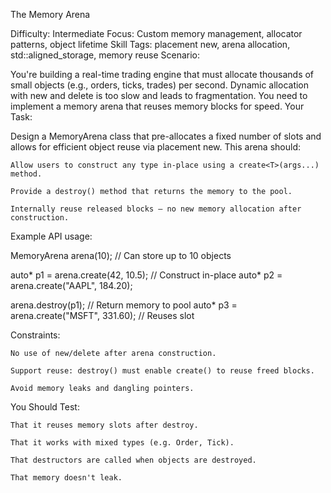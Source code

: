 The Memory Arena

Difficulty: Intermediate
Focus: Custom memory management, allocator patterns, object lifetime
Skill Tags: placement new, arena allocation, std::aligned_storage, memory reuse
Scenario:

You're building a real-time trading engine that must allocate thousands of small objects (e.g., orders, ticks, trades) per second. 
Dynamic allocation with new and delete is too slow and leads to fragmentation. You need to implement a memory arena that reuses memory blocks for speed.
Your Task:

Design a MemoryArena class that pre-allocates a fixed number of slots and allows for efficient object reuse via placement new. This arena should:

    Allow users to construct any type in-place using a create<T>(args...) method.

    Provide a destroy() method that returns the memory to the pool.

    Internally reuse released blocks — no new memory allocation after construction.

Example API usage:

MemoryArena arena(10); // Can store up to 10 objects

auto* p1 = arena.create<Order>(42, 10.5);  // Construct in-place
auto* p2 = arena.create<Tick>("AAPL", 184.20);

arena.destroy(p1); // Return memory to pool
auto* p3 = arena.create<Tick>("MSFT", 331.60); // Reuses slot

Constraints:

    No use of new/delete after arena construction.

    Support reuse: destroy() must enable create() to reuse freed blocks.

    Avoid memory leaks and dangling pointers.

You Should Test:

    That it reuses memory slots after destroy.

    That it works with mixed types (e.g. Order, Tick).

    That destructors are called when objects are destroyed.

    That memory doesn't leak.
